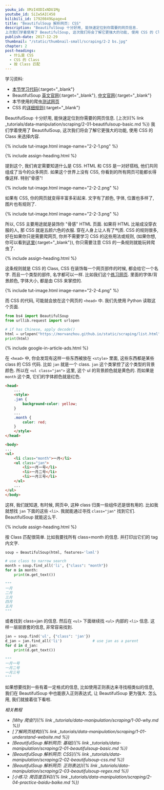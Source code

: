 ```yaml
---
youku_id: XMzI4ODIxNDU1Mg
youtube_id: SiIwSAIC458
bilibili_id: 17920849&page=4
title: "BeautifulSoup 解析网页: CSS"
description: "BeautifulSoup 十分好用, 能快速定位到你需要的网页信息.
上次我们学着使用了 BeautifulSoup, 这次我们将会了解它更强大的功能, 使用 CSS 的 Class 来选择内容."
publish-date: 2017-12-29
thumbnail: "/static/thumbnail-small/scraping/2-2 bs.jpg"
chapter: 2
post-headings:
  - 什么是 CSS
  - CSS 的 Class
  - 按 Class 匹配
---
```


学习资料:
  * [本节学习代码](https://github.com/MorvanZhou/easy-scraping-tutorial/blob/master/notebook/2-2-beautifulsoup-css.ipynb){:target="_blank"}
  * BeautifulSoup [英文官网](https://www.crummy.com/software/BeautifulSoup/bs4/doc/){:target="_blank"}, [中文官网](https://www.crummy.com/software/BeautifulSoup/bs4/doc.zh/){:target="_blank"}
  * 本节使用的爬虫[测试网页](/static/scraping/list.html)
  * CSS 的[详细规则](https://www.w3schools.com/css/){:target="_blank"}


BeautifulSoup 十分好用, 能快速定位到你需要的网页信息.
[上次]({% link _tutorials/data-manipulation/scraping/2-01-beautifulsoup-basic.md %})
我们学着使用了 BeautifulSoup, 这次我们将会了解它更强大的功能, 使用 CSS 的 Class 来选择内容.

{% include tut-image.html image-name="2-2-1.png" %}




{% include assign-heading.html %}

提到这个, 我们肯定需要知道什么是 CSS. HTML 和 CSS 是一对好搭档, 他们共同组成了当今的众多网页.
如果这个世界上没有 CSS, 你看到的所有网页可能都长得像这样. 特别"骨感"!

{% include tut-image.html image-name="2-2-2.png" %}

如果有 CSS, 你的网页就变得丰富多彩起来. 文字有了颜色, 字体, 位置也多样了, 图片也有规则了.

{% include tut-image.html image-name="2-2-3.png" %}

所以, CSS 主要用途就是装饰你 "骨感" HTML 页面. 如果将 HTML 比喻成没穿衣服的人, 那 CSS 就是五颜六色的衣服.
穿在人身上让人有了气质. CSS 的规则很多, 好在如果你只是需要爬网页, 你并不需要学习 CSS 的这些用法或规则,
(如果你想, 你可以看到[这里](https://www.w3schools.com/css/){:target="_blank"}),
你只需要注意 CSS 的一条规则就能玩转爬虫了.











{% include assign-heading.html %}

这条规则就是 CSS 的 Class, CSS 在装饰每一个网页部件的时候, 都会给它一个名字.
而且一个类型的部件, 名字都可以一样. 比如我们这个[练习网页](/static/scraping/list.html).
里面的字体/背景颜色, 字体大小, 都是由 CSS 来掌控的.

{% include tut-image.html image-name="2-2-4.png" %}

而 CSS 的代码, 可能就会放在这个网页的 `<head>` 中. 我们先使用 Python 读取这个页面.

```python
from bs4 import BeautifulSoup
from urllib.request import urlopen

# if has Chinese, apply decode()
html = urlopen("https://morvanzhou.github.io/static/scraping/list.html").read().decode('utf-8')
print(html)
```

{% include google-in-article-ads.html %}

在 `<head>` 中, 你会发现有这样一些东西被放在 `<style>` 里面, 这些东西都是某些 class 的 CSS 代码. 比如 `jan` 就是一个 class.
`jan` 这个类掌控了这个类型的背景颜色. 所以在 `<ul class="jan">` 这里, 这个 ul 的背景颜色就是黄色的.
而如果是 `month` 这个类, 它们的字体颜色就是红色.

```html
<head>
	...
	<style>
	.jan {
		background-color: yellow;
	}
	...
	.month {
		color: red;
	}
	</style>
</head>

<body>
...
<ul>
	<li class="month">一月</li>
	<ul class="jan">
		<li>一月一号</li>
		<li>一月二号</li>
		<li>一月三号</li>
	</ul>
	...
</ul>
</body>
```

这样, 我们就知道, 有时候, 网页中, 这种 class 归类一些组件还是很有用的. 比如我就想找 `jan` 下面的这些 `<li>`.
我就能通过寻找 `class="jan"` 找到它们. BeautifulSoup 就能这么干.




{% include assign-heading.html %}

按 Class 匹配很简单. 比如我要找所有 class=month 的信息. 并打印出它们的 tag 内文字.

```python
soup = BeautifulSoup(html, features='lxml')

# use class to narrow search
month = soup.find_all('li', {"class": "month"})
for m in month:
    print(m.get_text())

"""
一月
二月
三月
四月
五月
"""
```

或者找到 class=jan 的信息. 然后在 `<ul>` 下面继续找 `<ul>` 内部的 `<li>` 信息.
这样一层层嵌套的信息, 非常容易找到.

```python
jan = soup.find('ul', {"class": 'jan'})
d_jan = jan.find_all('li')              # use jan as a parent
for d in d_jan:
    print(d.get_text())

"""
一月一号
一月二号
一月三号
"""
```

如果想要找到一些有着一定格式的信息, 比如使用正则表达来寻找相类似的信息, 我们在 BeautifulSoup 中也能嵌入正则表达式,
让 BeautifulSoup 更为强大. 怎么用, 我们就接着往下看啦.



*相关教程*

* *[Why 爬虫?]({% link _tutorials/data-manipulation/scraping/1-00-why.md %})*
* *[了解网页结构]({% link _tutorials/data-manipulation/scraping/1-01-understand-website.md %})*
* *[BeautifulSoup 解析网页: 基础]({% link _tutorials/data-manipulation/scraping/2-01-beautifulsoup-basic.md %})*
* *[BeautifulSoup 解析网页: CSS]({% link _tutorials/data-manipulation/scraping/2-02-beautifulsoup-css.md %})*
* *[BeautifulSoup 解析网页: 正则表达]({% link _tutorials/data-manipulation/scraping/2-03-beautifulsoup-regex.md %})*
* *[小练习: 爬百度百科]({% link _tutorials/data-manipulation/scraping/2-04-practice-baidu-baike.md %})*